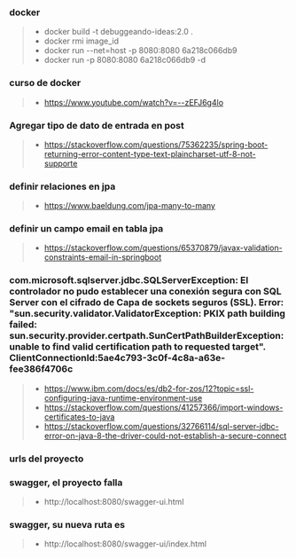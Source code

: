 
### docker
>- docker build -t debuggeando-ideas:2.0 .
>- docker rmi image_id
>- docker run --net=host -p 8080:8080 6a218c066db9
>- docker run -p 8080:8080 6a218c066db9 -d

### curso de docker
>- https://www.youtube.com/watch?v=--zEFJ6g4lo

### Agregar tipo de dato de entrada en post
>- https://stackoverflow.com/questions/75362235/spring-boot-returning-error-content-type-text-plaincharset-utf-8-not-supporte

### definir relaciones en jpa
>- https://www.baeldung.com/jpa-many-to-many

### definir un campo email en tabla jpa
>- https://stackoverflow.com/questions/65370879/javax-validation-constraints-email-in-springboot

### com.microsoft.sqlserver.jdbc.SQLServerException: El controlador no pudo establecer una conexión segura con SQL Server con el cifrado de Capa de sockets seguros (SSL). Error: "sun.security.validator.ValidatorException: PKIX path building failed: sun.security.provider.certpath.SunCertPathBuilderException: unable to find valid certification path to requested target". ClientConnectionId:5ae4c793-3c0f-4c8a-a63e-fee386f4706c
>- https://www.ibm.com/docs/es/db2-for-zos/12?topic=ssl-configuring-java-runtime-environment-use
>- https://stackoverflow.com/questions/41257366/import-windows-certificates-to-java
>- https://stackoverflow.com/questions/32766114/sql-server-jdbc-error-on-java-8-the-driver-could-not-establish-a-secure-connect


### urls del proyecto


### swagger, el proyecto falla
>- http://localhost:8080/swagger-ui.html

### swagger, su nueva ruta es
>- http://localhost:8080/swagger-ui/index.html
